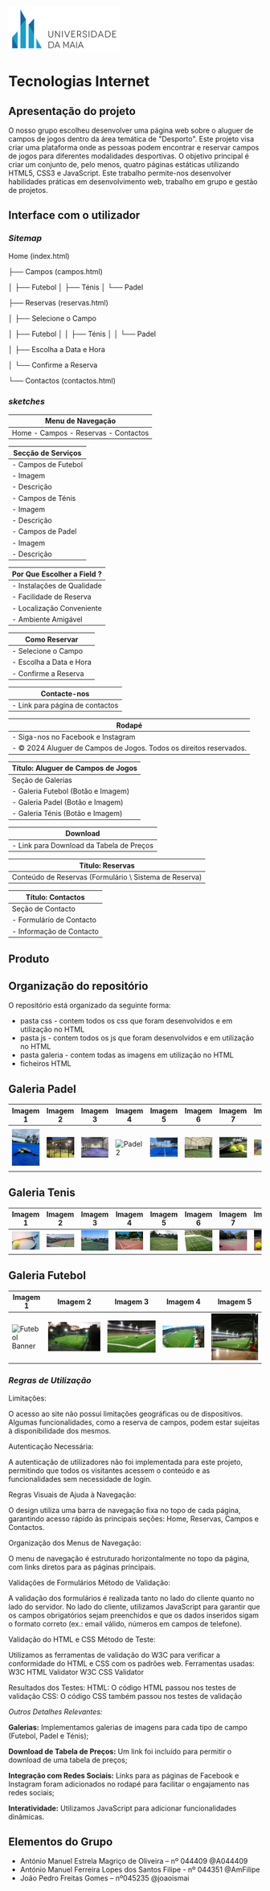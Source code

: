 
![N|Solid](/galeria/umaia.png)

# **Tecnologias Internet**
## Apresentação do projeto

O nosso grupo escolheu desenvolver uma página web sobre o aluguer de campos de jogos dentro da área temática de "Desporto". Este projeto visa criar uma plataforma onde as pessoas podem encontrar e reservar campos de jogos para diferentes modalidades desportivas. O objetivo principal é criar um conjunto de, pelo menos, quatro páginas estáticas utilizando HTML5, CSS3 e JavaScript. Este trabalho permite-nos desenvolver habilidades práticas em desenvolvimento web, trabalho em grupo e gestão de projetos.

## Interface com o utilizador
### *Sitemap*
Home (index.html)


├── Campos (campos.html)

│   ├── Futebol
│   ├── Ténis
│   └── Padel


├── Reservas (reservas.html)

│  ├── Selecione o Campo

   │   ├── Futebol
│  │   ├── Ténis
│  │   └── Padel

│  ├── Escolha a Data e Hora

│  └── Confirme a Reserva


└── Contactos (contactos.html)


### *sketches*


|          Menu de Navegação                     |
|-----------------------------------------------------|
| Home - Campos - Reservas - Contactos        |



|          Secção de Serviços                   |
|-----------------------------------------------------|
| - Campos de Futebol                                 |
|   - Imagem                                          |
|   - Descrição                                       |
| - Campos de Ténis                                   |
|   - Imagem                                          |
|   - Descrição                                       |
| - Campos de Padel                                   |
|   - Imagem                                          |
|   - Descrição                                       |

|           Por Que Escolher a Field ?                 |
|-----------------------------------------------------|
| - Instalações de Qualidade                          |
| - Facilidade de Reserva                             |
| - Localização Conveniente                           |
| - Ambiente Amigável                                 |

|           Como Reservar                |
|-----------------------------------------------------|
| - Selecione o Campo                                 |
| - Escolha a Data e Hora                             |
| - Confirme a Reserva                                |

|           Contacte-nos               |
|-----------------------------------------------------|
| - Link para página de contactos                     |

|           Rodapé               |
|-----------------------------------------------------|
| - Siga-nos no Facebook e Instagram                  |
| - &copy; 2024 Aluguer de Campos de Jogos. Todos os direitos reservados. |

Título: Aluguer de Campos de Jogos                  |
|-----------------------------------------------------|
| Seção de Galerias                                   |
| - Galeria Futebol (Botão e Imagem)                  |
| - Galeria Padel (Botão e Imagem)                    |
| - Galeria Ténis (Botão e Imagem)                    |

Download           |
|-----------------------------------------------------|
| - Link para Download da Tabela de Preços            |

Título: Reservas                                    |
|-----------------------------------------------------|
| Conteúdo de Reservas (Formulário \ Sistema de Reserva) |

Título: Contactos                                   |
|-----------------------------------------------------|
| Seção de Contacto                                   |
| - Formulário de Contacto                            |
| - Informação de Contacto                            |

## Produto

## Organização do repositório
O repositório está organizado da seguinte forma:

- pasta css - contem todos os css que foram desenvolvidos e em utilização no HTML
- pasta js - contem todos os js que foram desenvolvidos e em utilização no HTML
- pasta galeria - contem todas as imagens em utilização no HTML
- ficheiros HTML

## Galeria Padel

| Imagem 1 | Imagem 2 | Imagem 3 | Imagem 4 | Imagem 5 | Imagem 6 | Imagem 7 | Imagem 8 | Imagem 9 | Imagem 10 |
| -------- | -------- | -------- | -------- | -------- | -------- | -------- | -------- | -------- | -------- |
| ![Padel Banner](/galeria/padel_banner.jpg) | ![Padel](/galeria/padel.jpg) |![Padel 1](/galeria/padel1.jpg) | ![Padel 2](/galeria/padel2.jpeg) |![Padel 3](/galeria/padel3.jpeg) |![Padel 4](/galeria/padel4.jpg) |![Padel 5](/galeria/padel5.jpg) |![Padel 6](/galeria/padel6.jpeg) |![Padel 7](/galeria/padel7.jpg) |![Padel 8](/galeria/padel8.jpg) |

## Galeria Tenis

| Imagem 1 | Imagem 2 | Imagem 3 | Imagem 4 | Imagem 5 | Imagem 6 | Imagem 7 | Imagem 8 | Imagem 9 | Imagem 10 |
| -------- | -------- | -------- | -------- | -------- | -------- | -------- | -------- | -------- | -------- |
| ![Tenis Banner](/galeria/tenis_banner.jpg) | ![Tenis](/galeria/tenis.jpg) |![Tenis 1](/galeria/tenis1.jpg) | ![Tenis 2](/galeria/tenis2.jpg) |![Tenis 3](/galeria/tenis3.jpeg) |![Tenis 4](/galeria/tenis4.jpg) |![Tenis 5](/galeria/tenis5.jpg) |![Tenis 6](/galeria/tenis6.jpg) |![Tenis 7](/galeria/tenis7.jpg) |![Tenis 8](/galeria/tenis8.jpg) |

## Galeria Futebol

| Imagem 1 | Imagem 2 | Imagem 3 | Imagem 4 | Imagem 5 |
| -------- | -------- | -------- | -------- | -------- |
| ![Futebol Banner](https://www.porto.pt/_next/image?url=https%3A%2F%2Fmedia.porto.pt%2Foriginal_images%2Fmno_campo_jogos_parque_cidade_07.jpg&w=1460&q=85) | ![Futebol](/galeria/courts_1838_1554984559.jpg) |![Futebol 1](/galeria/large_14633358_1199378666775348_6425216611299065351_o.jpg) | ![Futebol 2](/galeria/campaign1.jpg) |![Futebol 3](/galeria/2019-11-07.jpg) |

### *Regras de Utilização*
Limitações:

O acesso ao site não possui limitações geográficas ou de dispositivos.
Algumas funcionalidades, como a reserva de campos, podem estar sujeitas à disponibilidade dos mesmos.

Autenticação Necessária:

A autenticação de utilizadores não foi implementada para este projeto, permitindo que todos os visitantes acessem o conteúdo e as funcionalidades sem necessidade de login.

Regras Visuais de Ajuda à Navegação:

O design utiliza uma barra de navegação fixa no topo de cada página, garantindo acesso rápido às principais seções: Home, Reservas, Campos e Contactos.

Organização dos Menus de Navegação:

O menu de navegação é estruturado horizontalmente no topo da página, com links diretos para as páginas principais.

Validações de Formulários
Método de Validação:

A validação dos formulários é realizada tanto no lado do cliente quanto no lado do servidor. No lado do cliente, utilizamos JavaScript para garantir que os campos obrigatórios sejam preenchidos e que os dados inseridos sigam o formato correto (ex.: email válido, números em campos de telefone).

Validação do HTML e CSS
Método de Teste:

Utilizamos as ferramentas de validação do W3C para verificar a conformidade do HTML e CSS com os padrões web.
Ferramentas usadas:
W3C HTML Validator
W3C CSS Validator

Resultados dos Testes:
HTML: O código HTML passou nos testes de validação 
CSS: O código CSS também passou nos testes de validação

*Outros Detalhes Relevantes:*

**Galerias:** Implementamos galerias de imagens para cada tipo de campo (Futebol, Padel e Ténis);

**Download de Tabela de Preços:** Um link foi incluído para permitir o download de uma tabela de preços;

**Integração com Redes Sociais:** Links para as páginas de Facebook e Instagram foram adicionados no rodapé para facilitar o engajamento nas redes sociais;

**Interatividade:** Utilizamos JavaScript para adicionar funcionalidades dinâmicas.

## Elementos do Grupo
- António Manuel Estrela Magriço de Oliveira – nº 044409 @A044409
- António Manuel Ferreira Lopes dos Santos Filipe - nº 044351 @AmFilipe
- João Pedro Freitas Gomes – nº045235 @joaoismai

